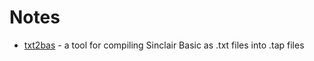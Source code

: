 # Notes
- [txt2bas](https://github.com/remy/txt2bas) - a tool for compiling Sinclair Basic as .txt files into .tap files
